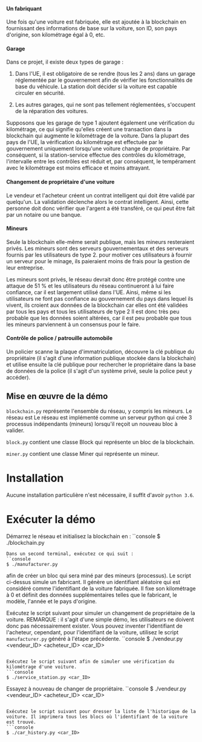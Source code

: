 #### Un fabriquant
Une fois qu'une voiture est fabriquée, elle est ajoutée à la blockchain en fournissant des informations de base sur la voiture, son ID, son pays d'origine, son kilométrage égal à 0, etc.

#### Garage
Dans ce projet, il existe deux types de garage :
1. Dans l'UE, il est obligatoire de se rendre (tous les 2 ans) dans un garage réglementée par le gouvernement afin de vérifier les fonctionnalités de base du véhicule.
   La station doit décider si la voiture est capable circuler en sécurité.

2. Les autres garages, qui ne sont pas tellement réglementées, s'occupent de la réparation des voitures.

Supposons que les garage de type 1 ajoutent également une vérification du kilométrage,
ce qui signifie qu'elles créent une transaction dans la blockchain qui augmente le kilométrage de la voiture. Dans la plupart des pays de l'UE, la vérification du kilométrage est effectuée par le gouvernement uniquement lorsqu'une voiture change de propriétaire.
Par conséquent, si la station-service effectue des contrôles du kilométrage, l'intervalle entre les contrôles est réduit et, par conséquent, le tempérament avec le kilométrage est moins efficace et moins attrayant.

#### Changement de propriétaire d'une voiture
Le vendeur et l'acheteur créent un contrat intelligent qui doit être validé par quelqu'un.
La validation déclenche alors le contrat intelligent. Ainsi, cette personne doit donc vérifier que l'argent a été transféré, ce qui peut être fait par un notaire ou une banque.

#### Mineurs
Seule la blockchain elle-même serait publique, mais les mineurs resteraient privés.
Les mineurs sont des serveurs gouvernementaux et des serveurs fournis par les utilisateurs de type 2.
pour motiver ces utilisateurs à fournir un serveur pour le minage, ils paieraient moins de frais pour la gestion de leur entreprise.

Les mineurs sont privés, le réseau devrait donc être protégé contre une attaque de 51 % et les utilisateurs du réseau continueront à lui faire confiance, car il est largement utilisé dans l'UE. 
Ainsi, même si les utilisateurs ne font pas confiance au gouvernement du pays dans lequel ils vivent, ils croient aux données de la blockchain car elles ont été validées par tous les pays et tous les utilisateurs de type 2
Il est donc très peu probable que les données soient altérées, car il est peu probable que tous les mineurs parviennent à un consensus pour le faire.

#### Contrôle de police / patrouille automobile
Un policier scanne la plaque d'immatriculation, découvre la clé publique du propriétaire (il s'agit d'une information publique stockée dans la blockchain) et utilise ensuite la clé publique pour rechercher le propriétaire dans la base de données de la police (il s'agit d'un système privé, seule la police peut y accéder).

## Mise en œuvre de la démo

`blockchain.py` représente l'ensemble du réseau, y compris les mineurs. Le réseau est
Le réseau est implémenté comme un serveur python qui crée 3 processus indépendants (mineurs)
lorsqu'il reçoit un nouveau bloc à valider.

`block.py` contient une classe Block qui représente un bloc de la blockchain.

`miner.py` contient une classe Miner qui représente un mineur.


# Installation
Aucune installation particulière n'est nécessaire, il suffit d'avoir `python 3.6`.

# Exécuter la démo
Démarrez le réseau et initialisez la blockchain en :
``console
$ ./blockchain.py
```
Dans un second terminal, exécutez ce qui suit :
``console
$ ./manufacturer.py
```
afin de créer un bloc qui sera miné par des mineurs (processus). Le script ci-dessus simule un fabricant. Il génère un identifiant aléatoire qui est considéré comme l'identifiant de la voiture fabriquée. Il fixe son kilométrage à 0 et définit des données supplémentaires telles que le fabricant, le modèle, l'année et le pays d'origine.

Exécutez le script suivant pour simuler un changement de propriétaire de la voiture.
REMARQUE : il s'agit d'une simple démo, les utilisateurs ne doivent donc pas nécessairement exister.
Vous pouvez inventer l'identifiant de l'acheteur, cependant, pour l'identifiant de la voiture, utilisez le script `manufacturer.py` généré à l'étape précédente.
``console
$ ./vendeur.py <vendeur_ID> <acheteur_ID> <car_ID>
```

Exécutez le script suivant afin de simuler une vérification du kilométrage d'une voiture.
```console
$ ./service_station.py <car_ID>
```

Essayez à nouveau de changer de propriétaire.
``console
$ ./vendeur.py <vendeur_ID> <acheteur_ID> <car_ID>
```

Exécutez le script suivant pour dresser la liste de l'historique de la voiture. Il imprimera tous les blocs où l'identifiant de la voiture est trouvé.
```console
$ ./car_history.py <car_ID>